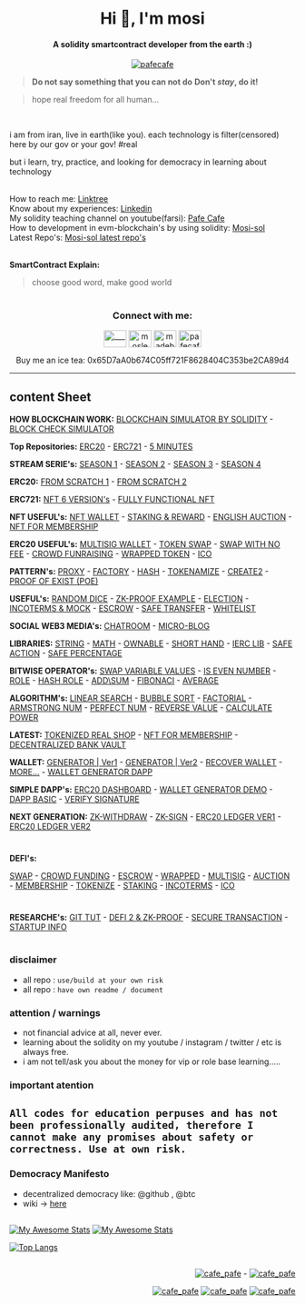 <h1 align="center">Hi 👋, I'm mosi</h1>
<h4 align="center">A solidity smartcontract developer from the earth :)</h4>

<p align="center"> 
  <!--<a href="https://twitter.com/cafe_pafe" target="blank"><img src="https://img.shields.io/twitter/follow/___?logo=twitter&style=plastic&labelColor=334455" alt="___" /></a> -->
<a href="https://youtube.com/pafecafe" target="blank"><img src="https://img.shields.io/badge/youtube-watch-red/follow/cafe_pafe?logo=youtube&style=plastic&logoColor=red&labelColor=334455" alt="pafecafe" /></a> 
</p>

> **Do not say something that you can not do** **Don't *stay*, do it!**


> hope real freedom for all human...

<br />
<p>i am from iran, live in earth(like you). each technology is filter(censored) here by our gov or your gov! #real</p>
<p>but i learn, try, practice, and looking for democracy in learning about technology</p>
<br />
How to reach me: <a href="https://linktr.ee/mosi.sol" target="blank">Linktree</a> 
<br />
Know about my experiences: <a href="https://www.linkedin.com/in/moslem-abbasi/" target="blank">Linkedin</a> 
<br />
My solidity teaching channel on youtube(farsi): <a href="https://youtube.com/pafecafe" target="blank">Pafe Cafe</a> 
<br />
How to development in evm-blockchain's by using solidity: <a href="https://github.com/mosi-sol" target="blank">Mosi-sol</a> 
<br />
Latest Repo's: <a href="https://mosi-arch.github.io/view/" target="blank">Mosi-sol latest repo's</a>
<br /><br />

**SmartContract Explain:**
> choose good word, make good world


#

<h3 align="center">Connect with me:</h3>
<p align="center">
<a href="https://twitter.com/___" target="blank"><img align="center" src="https://raw.githubusercontent.com/rahuldkjain/github-profile-readme-generator/master/src/images/icons/Social/twitter.svg" alt="___" height="30" width="40" /></a>
<a href="https://linkedin.com/in/moslem-abbasi" target="blank"><img align="center" src="https://raw.githubusercontent.com/rahuldkjain/github-profile-readme-generator/master/src/images/icons/Social/linked-in-alt.svg" alt="moslem-abbasi" height="30" width="40" /></a>
<a href="https://instagram.com/madebymosi" target="blank"><img align="center" src="https://raw.githubusercontent.com/rahuldkjain/github-profile-readme-generator/master/src/images/icons/Social/instagram.svg" alt="madebymosi" height="30" width="40" /></a>
<a href="https://www.youtube.com/c/pafecafe" target="blank"><img align="center" src="https://raw.githubusercontent.com/rahuldkjain/github-profile-readme-generator/master/src/images/icons/Social/youtube.svg" alt="pafecafe" height="30" width="40" /></a>
</p>

<p align="center">Buy me an ice tea: 0x65D7aA0b674C05ff721F8628404C353be2CA89d4</p>

---

## content Sheet

**HOW BLOCKCHAIN WORK:**
[BLOCKCHAIN SIMULATOR BY SOLIDITY](https://github.com/mosi-sol/live-contract-s3/tree/main/14-Blockchain%20Simulator) - 
[BLOCK CHECK SIMULATOR](https://github.com/mosi-sol/live-contracts-s4/tree/main/13-%20How%20to%20Check%20Validator) 

**Top Repositories:** 
[ERC20](https://github.com/mosi-sol/erc20) - 
[ERC721](https://github.com/mosi-sol/erc721) - 
[5 MINUTES](https://github.com/mosi-sol/5min) 

**STREAM SERIE's:**
[SEASON 1](https://github.com/mosi-sol/live-contracts) - 
[SEASON 2](https://github.com/mosi-sol/live-contracts-s2) - 
[SEASON 3](https://github.com/mosi-sol/live-contract-s3) - 
[SEASON 4](https://github.com/mosi-sol/live-contracts-s4) 

**ERC20:**
[FROM SCRATCH 1](https://github.com/mosi-sol/erc20/tree/main/from%20scratch) - 
[FROM SCRATCH 2](https://github.com/mosi-sol/erc20/tree/main/ERC20-finalize) 

**ERC721:**
[NFT 6 VERSION's](https://github.com/mosi-sol/erc721) - 
[FULLY FUNCTIONAL NFT](https://github.com/mosi-sol/nft-erc721) 

**NFT USEFUL's:**
[NFT WALLET](https://github.com/mosi-sol/NftWallet) - 
[STAKING & REWARD](https://github.com/mosi-sol/live-contracts/tree/main/episode-6) - 
[ENGLISH AUCTION](https://github.com/mosi-sol/live-contracts-s2/tree/main/02-NftEnglishAuction) - 
[NFT FOR MEMBERSHIP](https://github.com/mosi-sol/erc721/tree/main/Utility%20Membership) 

**ERC20 USEFUL's:**
[MULTISIG WALLET](https://github.com/mosi-sol/live-contracts-s2/tree/main/19-Multisig%20Wallet) - 
[TOKEN SWAP](https://github.com/mosi-sol/erc20/tree/main/tokenSwap) - 
[SWAP WITH NO FEE](https://github.com/mosi-sol/live-contract-s3/tree/main/02-Swap%20No%20Fee) - 
[CROWD FUNRAISING](https://github.com/mosi-sol/live-contracts-s2/tree/main/21-Crowd%20Fund%20Raising%20part%202) - 
[WRAPPED TOKEN](https://github.com/mosi-sol/live-contract-s3/tree/main/08-Wraped%20Token) - 
[ICO](https://github.com/mosi-sol/live-contract-s3/tree/main/12-%20ICO) 

**PATTERN's:**
[PROXY](https://github.com/mosi-sol/live-contracts/tree/main/episode-23) - 
[FACTORY](https://github.com/mosi-sol/live-contracts/tree/main/episode-3) - 
[HASH](https://github.com/mosi-sol/live-contracts/tree/main/episode-15) - 
[TOKENAMIZE](https://github.com/mosi-sol/live-contracts-s2/tree/main/17-Tokenamize%20simulation) - 
[CREATE2](https://github.com/mosi-sol/live-contract-s3/tree/main/03-%20Create2) - 
[PROOF OF EXIST (POE)](https://github.com/mosi-sol/live-contract-s3/tree/main/15-Proof%20of%20Exist) 

**USEFUL's:**
[RANDOM DICE](https://github.com/mosi-sol/live-contracts/tree/main/episode-16) - 
[ZK-PROOF EXAMPLE](https://github.com/mosi-sol/live-contracts/tree/main/episode-20) - 
[ELECTION](https://github.com/mosi-sol/Election) - 
[INCOTERMS & MOCK](https://github.com/mosi-sol/incoterms) - 
[ESCROW](https://github.com/mosi-sol/live-contracts/tree/main/episode-21) - 
[SAFE TRANSFER](https://github.com/mosi-sol/live-contracts/tree/main/episode-19) - 
[WHITELIST](https://github.com/mosi-sol/live-contract-s3/tree/main/20-%20Whitelist%20Ver2) 

**SOCIAL WEB3 MEDIA's:**
[CHATROOM](https://github.com/mosi-sol/live-contracts-s2/tree/main/23-Simple-Socialmedia) - 
[MICRO-BLOG](https://github.com/mosi-sol/live-contract-s3/tree/main/01-Web3%20Blog) 

**LIBRARIES:**
[STRING](https://github.com/mosi-sol/live-contracts/tree/main/episode-18) - 
[MATH](https://github.com/mosi-sol/nft-erc721/blob/main/Contracts/FULL-MATH.sol) - 
[OWNABLE](https://github.com/mosi-sol/nft-erc721/blob/main/Contracts/OWNABLE.sol) - 
[SHORT HAND](https://github.com/mosi-sol/5min/tree/main/06-Shorthand) - 
[IERC LIB](https://github.com/mosi-sol/5min/tree/main/07-IERC%20Lib) - 
[SAFE ACTION](https://github.com/mosi-sol/live-contract-s3/tree/main/06-SafeTransfer) - 
[SAFE PERCENTAGE](https://github.com/mosi-sol/live-contract-s3/tree/main/19-Defi%20Safe%20Percentage) 

**BITWISE OPERATOR's:**
[SWAP VARIABLE VALUES](https://github.com/mosi-sol/live-contract-s3/tree/main/22-%20Swap%20Value) - 
[IS EVEN NUMBER](https://github.com/mosi-sol/live-contract-s3/tree/main/23-%20Even%20Number) - 
[ROLE](https://github.com/mosi-sol/live-contracts-s4/tree/main/01-%20Bitwise%20Role) - 
[HASH ROLE](https://github.com/mosi-sol/live-contracts-s4/tree/main/02-%20Bitwise%20Hash%20Role) - 
[ADD\SUM](https://github.com/mosi-sol/live-contracts-s4/tree/main/03-%20Bitwise%20Add) - 
[FIBONACI](https://github.com/mosi-sol/live-contracts-s4/tree/main/04-%20Bitwise%20Fibonaci) - 
[AVERAGE](https://github.com/mosi-sol/live-contracts-s4/tree/main/14-%20Bitwise%20Average) 

**ALGORITHM's:**
[LINEAR SEARCH](https://github.com/mosi-sol/live-contracts-s4/tree/main/11-%20Linear%20Search) - 
[BUBBLE SORT](https://github.com/mosi-sol/live-contracts-s4/tree/main/10-%20Bubble%20Sort) - 
[FACTORIAL](https://github.com/mosi-sol/live-contracts-s4/tree/main/09-%20Factorial) - 
[ARMSTRONG NUM](https://github.com/mosi-sol/live-contracts-s4/tree/main/08-%20Armstrong%20Number) - 
[PERFECT NUM](https://github.com/mosi-sol/live-contracts-s4/tree/main/07-%20Perfect%20Number) - 
[REVERSE VALUE](https://github.com/mosi-sol/live-contracts-s4/tree/main/06-%20Reverse%20value) - 
[CALCULATE POWER](https://github.com/mosi-sol/live-contracts-s4/tree/main/05-%20Calculate%20Power) 

**LATEST:**
[TOKENIZED REAL SHOP](https://github.com/mosi-sol/live-contract-s3/tree/main/05-Tokenize) - 
[NFT FOR MEMBERSHIP](https://github.com/mosi-sol/erc721/tree/main/Utility%20Membership) - 
[DECENTRALIZED BANK VAULT](https://github.com/mosi-sol/live-contract-s3/tree/main/11-%20Decentralized%20Bank%20Vault)  

**WALLET:**
[GENERATOR | Ver1](https://github.com/mosi-sol/5min/tree/main/08-Wallet%20Address%20Generator) - 
[GENERATOR | Ver2](https://github.com/mosi-sol/5min/tree/main/09-Wallet%20Address%20Generator%20-%20nmemonic) - 
[RECOVER WALLET](https://github.com/mosi-sol/5min/tree/main/10-Recover%20Wallet%20by%20seed) - 
[MORE...](https://gist.github.com/mosi-sol/70648c384e5a308f53d0ba7d3cdf0291) - 
[WALLET GENERATOR DAPP](https://github.com/mosi-sol/live-contract-s3/tree/main/09-%20Wallet%20Generator%20Dapp) 

**SIMPLE DAPP's:**
[ERC20 DASHBOARD](https://github.com/mosi-sol/ERC20-Dapp) - 
[WALLET GENERATOR DEMO](https://mosi-sol.github.io/Wallet-Web3/) - 
[DAPP BASIC](https://github.com/mosi-sol/live-contract-s3/tree/main/13-%20Dapp%20infrastructure) - 
[VERIFY SIGNATURE](https://mosi-sol.github.io/VerifySignature/) 

**NEXT GENERATION:**
[ZK-WITHDRAW](https://github.com/mosi-sol/live-contracts/tree/main/episode-20) - 
[ZK-SIGN](https://github.com/mosi-sol/live-contract-s3/tree/main/16-ZK-Signature) - 
[ERC20 LEDGER VER1](https://github.com/mosi-sol/erc20/tree/main/Ledger%20ERC20%20Ver1) - 
[ERC20 LEDGER VER2](https://github.com/mosi-sol/erc20/tree/main/LedgerErc20%20Ver2) 

#

**DEFI's:**

[SWAP](https://github.com/mosi-sol/live-contract-s3/tree/main/02-Swap%20No%20Fee) - 
[CROWD FUNDING](https://github.com/mosi-sol/live-contracts-s2/tree/main/21-Crowd%20Fund%20Raising%20part%202) - 
[ESCROW](https://github.com/mosi-sol/live-contracts/tree/main/episode-21) - 
[WRAPPED](https://github.com/mosi-sol/live-contract-s3/tree/main/08-Wraped%20Token) - 
[MULTISIG](https://github.com/mosi-sol/live-contracts-s2/tree/main/19-Multisig%20Wallet) - 
[AUCTION](https://github.com/mosi-sol/live-contracts-s2/tree/main/02-NftEnglishAuction) - 
[MEMBERSHIP](https://github.com/mosi-sol/erc721/tree/main/Utility%20Membership) - 
[TOKENIZE](https://github.com/mosi-sol/live-contract-s3/tree/main/05-Tokenize) - 
[STAKING](https://github.com/mosi-sol/live-contracts/tree/main/episode-6) - 
[INCOTERMS](https://github.com/mosi-sol/incoterms) - 
[ICO](https://github.com/mosi-sol/live-contract-s3/tree/main/12-%20ICO) 

#

**RESEARCHE's:**
[GIT TUT](https://github.com/mosi-sol/Git-Teach) - 
[DEFI 2 & ZK-PROOF](https://github.com/mosi-sol/ZK/blob/main/Document-Examples.md) - 
[SECURE TRANSACTION](https://github.com/mosi-sol/ZK/blob/main/README.md) - 
[STARTUP INFO](https://github.com/mosi-sol/startup) 

#

### disclaimer
- all repo : ``use/build at your own risk``
- all repo : `have own readme / document`

### attention / warnings
- not financial advice at all, never ever.
- learning about the solidity on my youtube / instagram / twitter / etc is always free.
- i am not tell/ask you about the money for vip or role base learning.....

### important atention
`
 All codes for education perpuses and has not been professionally audited,
 therefore I cannot make any promises about safety or correctness. Use at own risk.
`
---

### Democracy Manifesto
- decentralized democracy like: @github , @btc
- wiki -> [here](https://github.com/mosi-sol/manifesto/wiki/Democracy-Manifesto) 
<!-- - ***Ukraine + Iran = 1*** | ***Russia + China = 0*** -->

##

[![My Awesome Stats](https://awesome-github-stats.azurewebsites.net/user-stats/mosi-sol?cardType=github&theme=github-dark)](https://github.com/mosi-sol)
[![My Awesome Stats](https://awesome-github-stats.azurewebsites.net/user-stats/mosi-sol?cardType=level&theme=github-dark&showIcons=false)](https://github.com/mosi-sol)

[![Top Langs](https://github-readme-stats.vercel.app/api/top-langs/?username=mosi-sol&layout=compact)](https://github.com/mosi-sol)

## 

<p align="right"> 
<span>
<a href="https://github.com/investpedia" target="blank">
  <img src="https://img.shields.io/badge/my%20other%20github-%40investpedia-blueviolet?style=social&logo=github&logoColor=blueviolet&labelColor=e1e1e1&Color=345" alt="cafe_pafe" /></a>   
</span>
<span>
 - 
</span>
<span>
    <a href="https://github.com/mosi-sol" target="blank"><img src="https://img.shields.io/badge/solidity%20career-2017--2022-blueviolet?style=social&logo=github&logoColor=blueviolet&labelColor=e1e1e1&Color=345" alt="cafe_pafe" /></a>  
</span>
</p>

<p align="right"> 
  <span>
    <a href="https://github.com/mosi-sol" target="blank">
    <img src="https://img.shields.io/badge/Fun%20fact-we%20are%20simulated%20%3A)-blue?style=flat" alt="cafe_pafe" /></a>  
  </span>
  <span>
    <a href="https://github.com/mosi-sol" target="blank">
    <img src="https://img.shields.io/badge/Fun%20fact-i%20living%20on%20mars%20%3A)-blue?style=flat" alt="cafe_pafe" /></a>  
  </span>
  <span>
    <a href="https://github.com/mosi-sol" target="blank">
    <img src="https://img.shields.io/badge/This%20account-%20Start%20From%207Feb2022-green?style=flat" alt="cafe_pafe" /></a>  
  </span>
</p>
